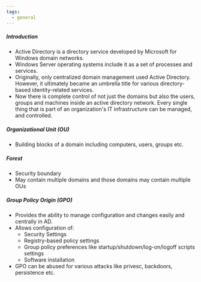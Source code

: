```yaml
---
tags:
  - general
---
```

##### Introduction
- Active Directory is a directory service developed by Microsoft for Windows domain networks.
- Windows Server operating systems include it as a set of processes and services.
- Originally, only centralized domain management used Active Directory. However, it ultimately became an umbrella title for various directory-based identity-related services.
- Now there is complete control of not just the domains but also the users, groups and machines inside an active directory network. Every single thing that is part of an organization's IT infrastructure can be managed, and controlled.
##### Organizational Unit (OU)
- Building blocks of a domain including computers, users, groups etc.
##### Forest
- Security boundary
- May contain multiple domains and those domains may contain multiple OUs
##### Group Policy Origin (GPO)
- Provides the ability to manage configuration and changes easily and centrally in AD.
- Allows configuration of:
	- Security Settings
	- Registry-based policy settings
	- Group policy preferences like startup/shutdown/log-on/logoff scripts settings
	- Software installation
- GPO can be abused for various attacks like privesc, backdoors, persistence etc.

